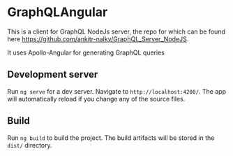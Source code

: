 # GraphQLAngular

This is a client for GraphQL NodeJs server, the repo for which can be found here https://github.com/ankitr-nalkv/GraphQL_Server_NodeJS.

It uses Apollo-Angular for generating GraphQL queries

## Development server

Run `ng serve` for a dev server. Navigate to `http://localhost:4200/`. The app will automatically reload if you change any of the source files.

## Build

Run `ng build` to build the project. The build artifacts will be stored in the `dist/` directory.
